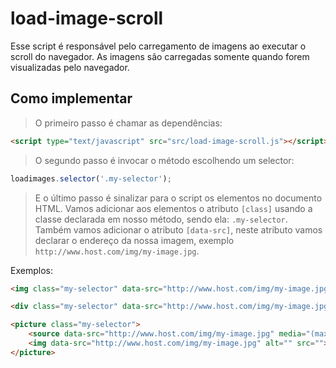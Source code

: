 # load-image-scroll


Esse script é responsável pelo carregamento de imagens ao executar o scroll do navegador. As imagens são carregadas somente quando forem visualizadas pelo navegador. 


## Como implementar


> O primeiro passo é chamar as dependências:


```HTML
<script type="text/javascript" src="src/load-image-scroll.js"></script>
```

> O segundo passo é invocar o método escolhendo um selector:


```JAVASCRIPT
loadimages.selector('.my-selector'); 
```

> E o último passo é sinalizar para o script os elementos no documento HTML. Vamos adicionar aos elementos o atributo `[class]` usando a classe declarada em nosso método, sendo ela: `.my-selector`. Também vamos adicionar o atributo `[data-src]`, neste atributo vamos declarar o endereço da nossa imagem, exemplo `http://www.host.com/img/my-image.jpg`.

Exemplos:

```HTML
<img class="my-selector" data-src="http://www.host.com/img/my-image.jpg" alt="Imagem">
```
```HTML
<div class="my-selector" data-src="http://www.host.com/img/my-image.jpg"></div>
```
```HTML
<picture class="my-selector">
    <source data-src="http://www.host.com/img/my-image.jpg" media="(max-width: 768px)" srcset="">
    <img data-src="http://www.host.com/img/my-image.jpg" alt="" src="">
</picture>
```

